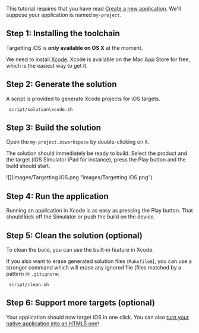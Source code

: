 This tutorial requires that you have read [Create a new application](Create_a_new_application.md). We'll suppose your application is named `my-project`.

Step 1: Installing the toolchain
--------------------------------

Targetting iOS is **only available on OS X** at the moment.

We need to install [Xcode](https://developer.apple.com/xcode/). Xcode is available on the Mac App Store for free, which is the easiest way to get it.

Step 2: Generate the solution
-----------------------------

A script is provided to generate Xcode projects for iOS targets.


```
 script/solution\xcode.sh 
```


Step 3: Build the solution
--------------------------

Open the `my-project.xcworkspace` by double-clicking on it.

The solution should immediately be ready to build. Select the product and the target (iOS Simulator iPad for instance), press the Play button and the build should start.

![](images/Targetting iOS.png "images/Targetting iOS.png")

Step 4: Run the application
---------------------------

Running an application in Xcode is as easy as pressing the Play button. That should kick off the Simulator or push the build on the device.

Step 5: Clean the solution (optional)
-------------------------------------

To clean the build, you can use the built-in feature in Xcode.

If you also want to erase generated solution files (`Makefile`s), you can use a stronger command which will erase any ignored file (files matched by a pattern in `.gitignore`:


```
 script/clean.sh 
```


Step 6: Support more targets (optional)
---------------------------------------

Your application should now target iOS in one click. You can also [turn your native application into an HTML5 one](Targeting_HTML5.md)!

